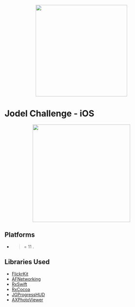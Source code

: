 <p align="center">
<img src="jodellogo.png" width="300">
</p>


# Jodel Challenge - iOS




<p align="center">
<div style="text-align:center"> <img   src="https://github.com/YahiaRagae/Jodel-iOS-Challenge/blob/master/img.gif" width="320"></div>
</p>



## Platforms ##
-  >= 11  .



## Libraries Used ##
- [FlickrKit](https://github.com/devedup/FlickrKit)
- [AFNetworking](https://github.com/AFNetworking/AFNetworking)
- [RxSwift](https://github.com/ReactiveX/RxSwift)
- [RxCocoa](https://github.com/ReactiveX/RxSwift/tree/master/RxCocoa)
- [JGProgressHUD](https://github.com/JonasGessner/JGProgressHUD)
- [AXPhotoViewer](https://github.com/alexhillc/AXPhotoViewer)

